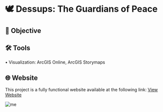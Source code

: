 # 🕊️ Dessups: The Guardians of Peace
## 🎯 Objective <br>
## 🛠️ Tools <br>
• Visualization: ArcGIS Online, ArcGIS Storymaps <p>
## 🌐 Website <br>
This project is a fully functional website available at the following link: [View Website](https://arcg.is/11KOu80) <p>
![me]()
